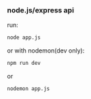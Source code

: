 ### node.js/express api

run:
```bash
node app.js
```

or with nodemon(dev only):

```bash
npm run dev
```

or 

```bash
nodemon app.js
```
